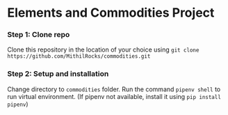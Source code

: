 # Elements and Commodities Project

### Step 1: Clone repo
Clone this repository in the location of your choice using `git clone https://github.com/MithilRocks/commodities.git`

### Step 2: Setup and installation 
Change directory to `commodities` folder.
Run the command `pipenv shell` to run virtual environment. (If pipenv not available, install it using `pip install pipenv`)
